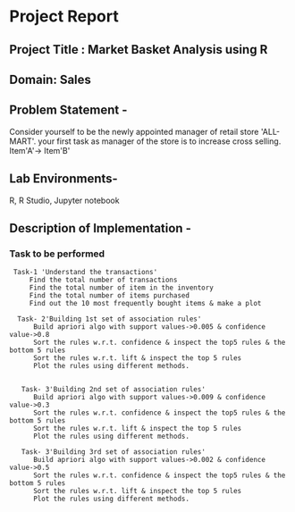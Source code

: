 # Project Report
## Project Title : Market Basket Analysis using R
## Domain: Sales
## Problem Statement -
Consider yourself to be the newly appointed manager of retail store 'ALL-MART'. your first task as manager of the store is to increase cross selling.
Item'A'-> Item'B'

## Lab Environments-
R, R Studio, Jupyter notebook

## Description of Implementation -
### Task to be performed
     Task-1 'Understand the transactions'
         Find the total number of transactions
         Find the total number of item in the inventory
         Find the total number of items purchased
         Find out the 10 most frequently bought items & make a plot
         
      Task- 2'Building 1st set of association rules'
          Build apriori algo with support values->0.005 & confidence value->0.8
          Sort the rules w.r.t. confidence & inspect the top5 rules & the bottom 5 rules
          Sort the rules w.r.t. lift & inspect the top 5 rules
          Plot the rules using different methods.
          
                 
       Task- 3'Building 2nd set of association rules'
          Build apriori algo with support values->0.009 & confidence value->0.3
          Sort the rules w.r.t. confidence & inspect the top5 rules & the bottom 5 rules
          Sort the rules w.r.t. lift & inspect the top 5 rules
          Plot the rules using different methods.
          
       Task- 3'Building 3rd set of association rules'
          Build apriori algo with support values->0.002 & confidence value->0.5
          Sort the rules w.r.t. confidence & inspect the top5 rules & the bottom 5 rules
          Sort the rules w.r.t. lift & inspect the top 5 rules
          Plot the rules using different methods.
